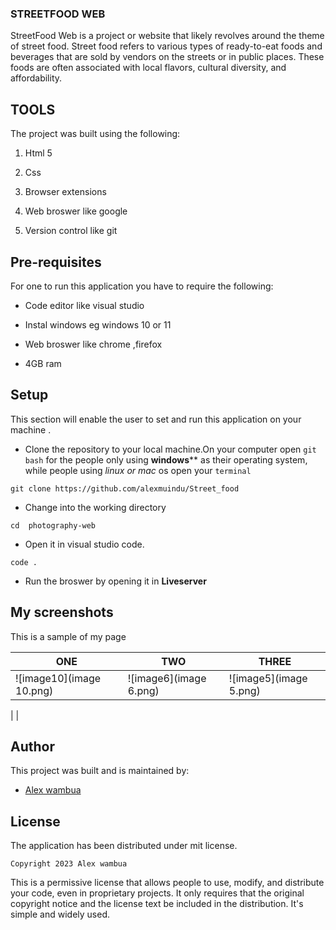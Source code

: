 ### STREETFOOD WEB
StreetFood Web is a project or website that likely revolves around the theme of street food. Street food refers to various types of ready-to-eat foods and beverages that are sold by vendors on the streets or in public places. These foods are often associated with local flavors, cultural diversity, and affordability.
## TOOLS
The project was built using the following:

1. Html 5

2. Css

3. Browser extensions

4. Web broswer like google 

5. Version control like git
## Pre-requisites

For one to run this application you have to require the following:

- Code editor like visual studio

- Instal windows eg windows 10 or 11

- Web broswer like chrome ,firefox

- 4GB ram



## Setup

This section will enable the user to set and run this application on your  machine .

- Clone the repository to your local machine.On your computer open `git bash`  for the people only using **windows**** as their operating system, while people using *linux or mac* os open your `terminal`

```
git clone https://github.com/alexmuindu/Street_food
```
- Change into the working directory

```
cd  photography-web
```

- Open it in visual studio code.
```
code .
```
- Run the broswer by opening it in **Liveserver**

## My screenshots

This is a sample of my page





| ONE | TWO| THREE |
|----------------|-------------------|-----------------|
| ![image10](image 10.png)  |  ![image6](image 6.png) | ![image5](image 5.png)
  |
| 
## Author

This  project was built and is maintained by:

- [Alex wambua ](https://github.com/alexmuindu)

## License

The  application has been distributed under mit license.

```
Copyright 2023 Alex wambua
```
 This is a permissive license that allows people to use, modify, and distribute your code, even in proprietary projects. It only requires that the original copyright notice and the license text be included in the distribution. It's simple and widely used.












